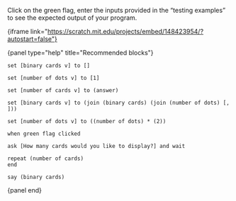 Click on the green flag, enter the inputs provided in the “testing examples” to see the expected output of your program.

{iframe link="https://scratch.mit.edu/projects/embed/148423954/?autostart=false"}

{panel type="help" title="Recommended blocks"}

```scratch:split:random
set [binary cards v] to []

set [number of dots v] to [1]

set [number of cards v] to (answer)

set [binary cards v] to (join (binary cards) (join (number of dots) [, ]))

set [number of dots v] to ((number of dots) * (2))
```

```scratch:split:random
when green flag clicked

ask [How many cards would you like to display?] and wait

repeat (number of cards)
end

say (binary cards)
```

{panel end}

